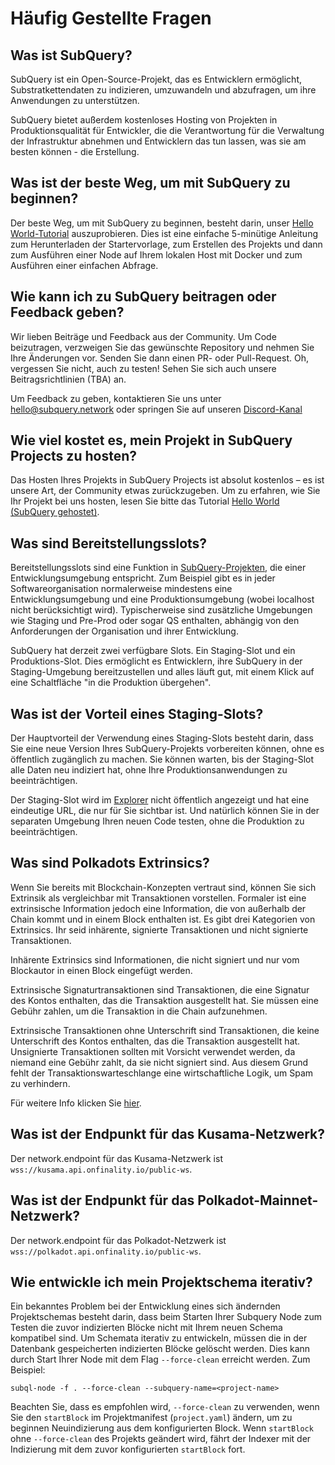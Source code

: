 # Häufig Gestellte Fragen

## Was ist SubQuery?

SubQuery ist ein Open-Source-Projekt, das es Entwicklern ermöglicht, Substratkettendaten zu indizieren, umzuwandeln und abzufragen, um ihre Anwendungen zu unterstützen.

SubQuery bietet außerdem kostenloses Hosting von Projekten in Produktionsqualität für Entwickler, die die Verantwortung für die Verwaltung der Infrastruktur abnehmen und Entwicklern das tun lassen, was sie am besten können - die Erstellung.

## Was ist der beste Weg, um mit SubQuery zu beginnen?

Der beste Weg, um mit SubQuery zu beginnen, besteht darin, unser [Hello World-Tutorial](../quickstart/helloworld-localhost.md) auszuprobieren. Dies ist eine einfache 5-minütige Anleitung zum Herunterladen der Startervorlage, zum Erstellen des Projekts und dann zum Ausführen einer Node auf Ihrem lokalen Host mit Docker und zum Ausführen einer einfachen Abfrage.

## Wie kann ich zu SubQuery beitragen oder Feedback geben?

Wir lieben Beiträge und Feedback aus der Community. Um Code beizutragen, verzweigen Sie das gewünschte Repository und nehmen Sie Ihre Änderungen vor. Senden Sie dann einen PR- oder Pull-Request. Oh, vergessen Sie nicht, auch zu testen! Sehen Sie sich auch unsere Beitragsrichtlinien (TBA) an.

Um Feedback zu geben, kontaktieren Sie uns unter hello@subquery.network oder springen Sie auf unseren [Discord-Kanal](https://discord.com/invite/78zg8aBSMG)

## Wie viel kostet es, mein Projekt in SubQuery Projects zu hosten?

Das Hosten Ihres Projekts in SubQuery Projects ist absolut kostenlos – es ist unsere Art, der Community etwas zurückzugeben. Um zu erfahren, wie Sie Ihr Projekt bei uns hosten, lesen Sie bitte das Tutorial [Hello World (SubQuery gehostet)](../quickstart/helloworld-hosted.md).

## Was sind Bereitstellungsslots?

Bereitstellungsslots sind eine Funktion in [SubQuery-Projekten](https://project.subquery.network), die einer Entwicklungsumgebung entspricht. Zum Beispiel gibt es in jeder Softwareorganisation normalerweise mindestens eine Entwicklungsumgebung und eine Produktionsumgebung (wobei localhost nicht berücksichtigt wird). Typischerweise sind zusätzliche Umgebungen wie Staging und Pre-Prod oder sogar QS enthalten, abhängig von den Anforderungen der Organisation und ihrer Entwicklung.

SubQuery hat derzeit zwei verfügbare Slots. Ein Staging-Slot und ein Produktions-Slot. Dies ermöglicht es Entwicklern, ihre SubQuery in der Staging-Umgebung bereitzustellen und alles läuft gut, mit einem Klick auf eine Schaltfläche "in die Produktion übergehen".

## Was ist der Vorteil eines Staging-Slots?

Der Hauptvorteil der Verwendung eines Staging-Slots besteht darin, dass Sie eine neue Version Ihres SubQuery-Projekts vorbereiten können, ohne es öffentlich zugänglich zu machen. Sie können warten, bis der Staging-Slot alle Daten neu indiziert hat, ohne Ihre Produktionsanwendungen zu beeinträchtigen.

Der Staging-Slot wird im [Explorer](https://explorer.subquery.network/) nicht öffentlich angezeigt und hat eine eindeutige URL, die nur für Sie sichtbar ist. Und natürlich können Sie in der separaten Umgebung Ihren neuen Code testen, ohne die Produktion zu beeinträchtigen.

## Was sind Polkadots Extrinsics?

Wenn Sie bereits mit Blockchain-Konzepten vertraut sind, können Sie sich Extrinsik als vergleichbar mit Transaktionen vorstellen. Formaler ist eine extrinsische Information jedoch eine Information, die von außerhalb der Chain kommt und in einem Block enthalten ist. Es gibt drei Kategorien von Extrinsics. Ihr seid inhärente, signierte Transaktionen und nicht signierte Transaktionen.

Inhärente Extrinsics sind Informationen, die nicht signiert und nur vom Blockautor in einen Block eingefügt werden.

Extrinsische Signaturtransaktionen sind Transaktionen, die eine Signatur des Kontos enthalten, das die Transaktion ausgestellt hat. Sie müssen eine Gebühr zahlen, um die Transaktion in die Chain aufzunehmen.

Extrinsische Transaktionen ohne Unterschrift sind Transaktionen, die keine Unterschrift des Kontos enthalten, das die Transaktion ausgestellt hat. Unsignierte Transaktionen sollten mit Vorsicht verwendet werden, da niemand eine Gebühr zahlt, da sie nicht signiert sind. Aus diesem Grund fehlt der Transaktionswarteschlange eine wirtschaftliche Logik, um Spam zu verhindern.

Für weitere Info klicken Sie [hier](https://substrate.dev/docs/en/knowledgebase/learn-substrate/extrinsics).

## Was ist der Endpunkt für das Kusama-Netzwerk?

Der network.endpoint für das Kusama-Netzwerk ist `wss://kusama.api.onfinality.io/public-ws`.

## Was ist der Endpunkt für das Polkadot-Mainnet-Netzwerk?

Der network.endpoint für das Polkadot-Netzwerk ist `wss://polkadot.api.onfinality.io/public-ws`.

## Wie entwickle ich mein Projektschema iterativ?

Ein bekanntes Problem bei der Entwicklung eines sich ändernden Projektschemas besteht darin, dass beim Starten Ihrer Subquery Node zum Testen die zuvor indizierten Blöcke nicht mit Ihrem neuen Schema kompatibel sind. Um Schemata iterativ zu entwickeln, müssen die in der Datenbank gespeicherten indizierten Blöcke gelöscht werden. Dies kann durch Start Ihrer Node mit dem Flag `--force-clean` erreicht werden. Zum Beispiel:

```shell
subql-node -f . --force-clean --subquery-name=<project-name>
```

Beachten Sie, dass es empfohlen wird, `--force-clean` zu verwenden, wenn Sie den `startBlock` im Projektmanifest (`project.yaml`) ändern, um zu beginnen Neuindizierung aus dem konfigurierten Block. Wenn `startBlock` ohne `--force-clean` des Projekts geändert wird, fährt der Indexer mit der Indizierung mit dem zuvor konfigurierten `startBlock` fort.
